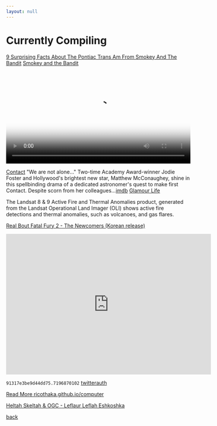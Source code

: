 ```yaml
---
layout: null
---
```


# Currently Compiling

[9 Surprising Facts About The Pontiac Trans Am From Smokey And The Bandit](https://www.hotcars.com/surprising-facts-pontiac-trans-am-from-smokey-and-the-bandit/)
[Smokey and the Bandit](https://lastchancepowerdrive.com/2019/08/10/smokey-and-the-bandit-filming-sites/)

<video controls width="100%" height="auto" poster="https://www.salvationsouth.com/wp-content/uploads/2023/12/CONDENSED-bandit-cover-1024x576.jpg">

  <source src="https://archive.org/download/SmokeyAndTheBandit/Smokey%20and%20the%20Bandit.mp4" type="video/mp4" />
  <source src="https://archive.org/download/SmokeyAndTheBandit/Smokey%20and%20the%20Bandit.ogv" type="video/ogg" />

  Download the
  or
  <a href="https://archive.org/download/SmokeyAndTheBandit/Smokey%20and%20the%20Bandit.mp4">MP4</a>
  video.
</video>


[THE SOUTH WE SAW IN THE BANDIT](https://www.salvationsouth.com/the-south-we-thought-we-saw-in-smokey-and-the-bandit-ed-southern/) [Watch Stream On the InterNet Archive - Smokey and The Bandit](https://archive.org/details/SmokeyAndTheBandit)


<style>

img[alt="whiteslavery"] { max-width: 50%; float:right;}
img[alt="whiteslavery40"] { max-width: 40%; transform: rotate(45deg);}

    
</style>


[![whiteslavery](https://sexualtracking.weebly.com/uploads/5/2/7/4/52741633/9657864.jpg)](https://sexualtracking.weebly.com/uploads/5/2/7/4/52741633/9657864.jpg "whiteslavery") [Classification 31: White Slave Traffic Act](https://www.archives.gov/research/investigations/fbi/classifications/031-white-slave-traffic.html) Investigation of white slave traffic is one of the oldest functions of the Bureau, dating from the passage of the White Slave Traffic Act (Mann Act) in 1910. Originally established as a separate records system, the white slave traffic act cases were incorporated into the central filing system that the Bureau adopted from the Justice Department in 1921. The act was codified in U.S. Code Title 18 and prohibited transportation of women or girls in interstate or foreign commerce for the purpose of prostitution, debauchery, or other immoral purposes, the coercion or enticement of women or girls for this purpose, and the coercion or enticement of female minors. [![whiteslavery](https://sexualtracking.weebly.com/uploads/5/2/7/4/52741633/9657864.jpg)](https://sexualtracking.weebly.com/uploads/5/2/7/4/52741633/9657864.jpg "whiteslavery")   [The Mann Act](https://en.wikipedia.org/wiki/Mann_Act), previously called the [White-Slave Traffic Act of 1910](https://www.politico.com/story/2018/06/25/this-day-in-politics-june-25-1910-663071), is a United States federal law, passed June 25, 1910 (ch. 395, 36 Stat. 825; codified as amended at 18 U.S.C. §§ 2421–2424). It is named after Congressman James Robert Mann of Illinois. In its original form, the act made it a felony to engage in interstate or foreign commerce transport of "any woman or girl for the purpose of prostitution or debauchery, or for any other immoral purpose". Its primary stated intent was to address prostitution, immorality, and human trafficking, particularly where trafficking was for the purposes of prostitution. It was one of several acts of protective legislation aimed at moral reform during the Progressive Era. In practice, its ambiguous language about "immorality" resulted in it being used to criminalize even consensual sexual behavior between adults.[1] It was amended by Congress in 1978 and again in 1986 to limit its application to transport for the purpose of prostitution or other illegal sexual acts [Editorial: Mayor Bass vetoed a police discipline ballot measure. Now she has to help create a new one](https://www.latimes.com/opinion/story/2024-07-17/editorial-mayor-bass-vetoed-police-discipline-ballot-measure-now-what) ['White slavery': the origins of the anti-trafficking movement](https://www.opendemocracy.net/en/beyond-trafficking-and-slavery/white-slavery-origins-of-anti-trafficking-movement/) A nineteenth century drive to protect the morality of white women created the concept of ‘human trafficking’, and its legacies live on in border control systems and slavery-based campaigning. [The Long, Colorful History of the Mann Act](https://www.npr.org/2008/03/11/88104308/the-long-colorful-history-of-the-mann-act) [Read More ricothaka.github.io/civic01](https://ricothaka.github.io/civic01)

![Short Circuit Johnny 5](https://m.media-amazon.com/images/M/MV5BYTk5ZmVjOWQtZmNiMC00ZTQ1LWI2NDAtZWZhMGUyMzFjMzk0XkEyXkFqcGdeQXVyMjY3MjUzNDk@._V1_.jpg)

<video controls width="100%" height="auto" poster="https://i.redd.it/qv9qfpq69dc91.gif">

<source src="https://archive.org/download/short.circuit.1986.2160p/Short.Circuit.1986.2160p.BluRay.Topaz.AMQ.Upscale.x265-SoF.mp4" type="video/mp4" />    
<source src="https://archive.org/download/short.circuit.1986.2160p/Short.Circuit.1986.2160p.BluRay.Topaz.AMQ.Upscale.x265-SoF.mp4" type="video/mp4" />
      
        Download the
        or
        <a href="">MP4</a>
        video.
</video>


[Projeck A-Ko (English Dubbed) [VHS]](https://www.youtube.com/watch?v=JNSXBh0Gtv4)
[1946 Los Angeles at Night | 4k and Remastered](https://www.youtube.com/watch?v=_x-0XH4A-PE) [Tekken The Motion Picture (English Dubbed) [VHS]](https://www.youtube.com/watch?v=AZb6KbZ6VJ4) [Variable Geo (English Dubbed) [VHS]](https://www.youtube.com/watch?v=B4vpSjd-XPU) [Roujin Z (English Dubbed) [VHS]](https://www.youtube.com/watch?v=itg4zKaUMgY)[Roujin Z (1991) [Japanese] [English Subtitles] reddit](https://www.reddit.com/r/fullforeignmovies/comments/tjo6os/roujin_z_1991_japanese_english_subtitles/) [Subtitles for Roujin Z](https://subf2m.co/subtitles/roujin-z/english) [OpenSubtitles dOt oRg](https://www.opensubtitles.org/en/search/sublanguageid-all/idmovie-11272)
<video controls width="100%" height="auto" poster="https://archive.org/download/roujin.-z.-1991.1080p.-blu-ray.x-264-skazhutin/roujin.-z.-1991.1080p.-blu-ray.x-264-skazhutin.thumbs/Roujin.Z.1991.1080p.BluRay.x264-Skazhutin_000075.jpg">

<source src="https://archive.org/download/roujin-z-1991_202401/Roujin.Z.1991.JAPANESE-VXT.mp4" type="video/mp4" />    
<source src="https://archive.org/download/roujin-z-1991_202401/Roujin.Z.1991.JAPANESE-VXT.mp4" type="video/mp4" />
      
        Download the
        or
        <a href="">MP4</a>
        video.
</video>




















[Contact](https://youtu.be/oG6y0mmI0N4?si=dPt23E0Ky8dxleUV) "We are not alone..." Two-time Academy Award-winner Jodie Foster and Hollywood's brightest new star, Matthew McConaughey, shine in this spellbinding drama of a dedicated astronomer's quest to make first Contact. Despite scorn from her colleagues...[imdb](https://www.imdb.com/title/tt0118884/) [Glamour Life](https://www.youtube.com/watch?v=1QnOCkQLTC0) 



The Landsat 8 & 9 Active Fire and Thermal Anomalies product, generated from the Landsat Operational Land Imager (OLI) shows active fire detections and thermal anomalies, such as volcanoes, and gas flares.

[Real Bout Fatal Fury 2 - The Newcomers (Korean release)](https://www.retrogames.cc/arcade-games/real-bout-fatal-fury-2-the-newcomers-korean-release.html)
<iframe src="https://archive.org/embed/arcade_svc" width="560" height="384" frameborder="0" webkitallowfullscreen="true" mozallowfullscreen="true" allowfullscreen></iframe>






<object data="https://murray-lab.caltech.edu/CTX/V01/SceneView/MurrayLabCTXmosaic.html" width="100%" height=400px >
    </object>

`91317e3be9d44dd75.7196870102` [twitterauth](#)



[Read More ricothaka.github.io/computer](https://ricothaka.github.io/computer)






[Heltah Skeltah & OGC - Leflaur Leflah Eshkoshka](https://www.youtube.com/watch?v=i4sW3jJuVDg) 



    











[back](./)
